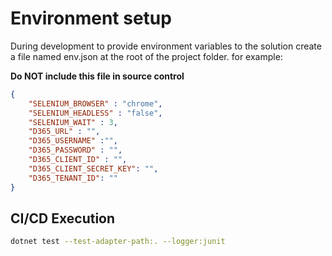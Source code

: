 # Environment setup
During development to provide environment variables to the solution create a file named env.json at the root of the project folder. for example:

**Do NOT include this file in source control**
```json
{
    "SELENIUM_BROWSER" : "chrome",
    "SELENIUM_HEADLESS" : "false",
    "SELENIUM_WAIT" : 3,
    "D365_URL" : "",
    "D365_USERNAME" :"",
    "D365_PASSWORD" : "",
    "D365_CLIENT_ID" : "",
    "D365_CLIENT_SECRET_KEY": "",
    "D365_TENANT_ID": ""
}
```
## CI/CD Execution
```sh
dotnet test --test-adapter-path:. --logger:junit
```